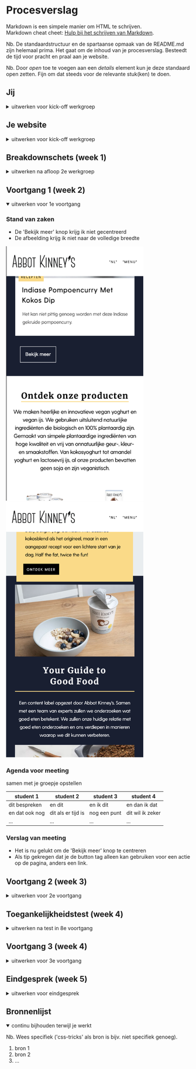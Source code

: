 # Procesverslag
Markdown is een simpele manier om HTML te schrijven.  
Markdown cheat cheet: [Hulp bij het schrijven van Markdown](https://github.com/adam-p/markdown-here/wiki/Markdown-Cheatsheet).

Nb. De standaardstructuur en de spartaanse opmaak van de README.md zijn helemaal prima. Het gaat om de inhoud van je procesverslag. Besteedt de tijd voor pracht en praal aan je website.

Nb. Door *open* toe te voegen aan een *details* element kun je deze standaard open zetten. Fijn om dat steeds voor de relevante stuk(ken) te doen.





## Jij

<details>
<summary>uitwerken voor kick-off werkgroep</summary>

### Auteur:
Larissa Hartsteen

#### Je startniveau:
Blauw

#### Je focus:
Surface Plane
 
</details>





## Je website

<details>
<summary>uitwerken voor kick-off werkgroep</summary>

### Je opdracht:
https://abbotkinneys.com/nl/

#### Screenshot(s) van de eerste pagina (small screen): 
Home pagina  
<img src="images/screenshot_homepagina.png" width="375px" alt="home pagina">

#### Screenshot(s) van de tweede pagina (small screen):
Product pagina   
<img src="images/screenshot_productpagina.png" width="375px" alt="product pagina">
 
</details>



## Breakdownschets (week 1)

<details>
<summary>uitwerken na afloop 2e werkgroep</summary>

### de hele pagina: 
<!-- <img src="images/dummy-plaatje.jpg" width="375px" alt="breakdown van de hele pagina"> -->
<img src="images/screenshot_homepagina_verdeeld.png" width="375px" alt="breakdown van de hele home pagina">
<img src="images/screenshot_productpagina_verdeeld.png" width="375px" alt="breakdown van een product pagina">

### dynamisch deel (bijv menu): 
<!-- <img src="images/dummy-plaatje.jpg" width="375px" alt="breakdown van een dynamisch deel"> -->

### wellicht nog een dynamisch deel (bijv filter): 
<!-- <img src="images/dummy-plaatje.jpg" width="375px" alt="breakdown van nog een dynamisch deel"> -->

</details>





## Voortgang 1 (week 2)

<details open>
<summary>uitwerken voor 1e voortgang</summary>

### Stand van zaken
- De 'Bekijk meer' knop krijg ik niet gecentreerd
- De afbeelding krijg ik niet naar de volledige breedte

<img src="images/screenshot_bekijkmeer_centreren.png" width="375px" alt="bekijk meer knop niet gecentreerd">
<img src="images/screenshot_afbeelding_breedte.png" width="375px" alt="afbeelding neemt niet de volledige breedte">



### Agenda voor meeting
samen met je groepje opstellen

| student 1      | student 2          | student 3    | student 4        |
| ---            | ---                | ---          | ---              |
| dit bespreken  | en dit             | en ik dit    | en dan ik dat    |
| en dat ook nog | dit als er tijd is | nog een punt | dit wil ik zeker |
| ...            | ...                | ...          | ...              |


### Verslag van meeting
- Het is nu gelukt om de 'Bekijk meer' knop te centreren
- Als tip gekregen dat je de button tag alleen kan gebruiken voor een actie op de pagina, anders een link.

</details>





## Voortgang 2 (week 3)

<details>
<summary>uitwerken voor 2e voortgang</summary>

### Stand van zaken
Dit ging goed:
- 2e pagina bijna klaar
- Animatie's toegevoegd aan website
- Begin gemaakt aan de dark-mode
<img src="images/Schermafbeelding_animaties.png" width="375px" alt="Animatie's toegevoegd aan website">

Dit was lastig:
- Het lukt niet om het logo op de 2e pagina kleiner te maken
- Ik wil een ander logo voor de dark-mode, dit is nog niet gelukt
- De footer is versprongen op de 2e pagina
<img src="images/Schermafbeelding_logo_groot.png" width="375px" alt="Logo op de 2e pagina te groot">
<img src="images/Schermafbeelding_logo_wit.png" width="375px" alt="Ander logo voor de dark-mode">
<img src="images/Schermafbeelding_footer.png" width="375px" alt="De footer is versprongen op de 2e pagina">



### Agenda voor meeting
samen met je groepje opstellen
| Anneke            |Yeliz              | Larissa           | Linsey            |
| ---               | ---               | ---               | ---               |
| Niets vragen maar | Vragen welke 2e   | Hoe verander je   | ?                 |
| misschien tijdens | pagina beter is   | het logo voor de  |                   |
| call wel          | om te maken       | dark-mode?        |                   |

### Verslag van meeting
hier na afloop snel de uitkomsten van de meeting vastleggen

- Het is is nu gelukt om het logo wit te krijgen in plaats van de afbeelding de hoeven veranderen
- In de les kijken hoe deze kleiner gemaakt kan worden

</details>





## Toegankelijkheidstest (week 4)

<details>
<summary>uitwerken na test in 8e voortgang</summary>

### Bevindingen
Lijst met je bevindingen die in de test naar voren kwamen:
- spasme/parkinson
    moulijk touchpad
    eerste stand prima te doen

- color #0779P (geel)
    alles goed te zien, kleuren contast prima 

- peripheral field loss #0775p
    zelf met en zonder bril niets goed te zien
    testpersonen konden het prima zien, niets te klagen

#### Titel eerste bevinding
Hier korte omschrijving (met indien nodig een afbeelding)

Hier een omschrijving van hoe het opgelost kan worden (met indien nodig een afbeelding)


#### Titel tweede bevinding. 
Hier korte omschrijving (met indien nodig een afbeelding)

Hier een omschrijving van hoe het opgelost kan worden (met indien nodig een afbeelding)


#### Titel volgende bevinding. 
Hier korte omschrijving (met indien nodig een afbeelding)

Hier een omschrijving van hoe het opgelost kan worden (met indien nodig een afbeelding)


#### Titel nog een bevinding. 
Hier korte omschrijving (met indien nodig een afbeelding)

Hier een omschrijving van hoe het opgelost kan worden (met indien nodig een afbeelding)

</details>





## Voortgang 3 (week 4)

<details>
<summary>uitwerken voor 3e voortgang</summary>

### Stand van zaken
hier dit ging goed & dit was lastig (neem ook screenshots op van delen van je website en code)


### Agenda voor meeting
samen met je groepje opstellen

| student 1      | student 2          | student 3    | student 4        |
| ---            | ---                | ---          | ---              |
| dit bespreken  | en dit             | en ik dit    | en dan ik dat    |
| en dat ook nog | dit als er tijd is | nog een punt | dit wil ik zeker |
| ...            | ...                | ...          | ...              |


### Verslag van meeting
hier na afloop snel de uitkomsten van de meeting vastleggen

- punt 1
- punt 2
- nog een punt
- ...

</details>





## Eindgesprek (week 5)

<details>
<summary>uitwerken voor eindgesprek</summary>

### Stand van zaken
hier dit ging goed & dit was lastig (neem ook screenshots op van delen van je website en code)

### Screenshot(s)

hier screenshot(s) van je eindresultaat

</details>





## Bronnenlijst

<details open>
<summary>continu bijhouden terwijl je werkt</summary>

Nb. Wees specifiek ('css-tricks' als bron is bijv. niet specifiek genoeg).

1. bron 1
2. bron 2
3. ...

</details>